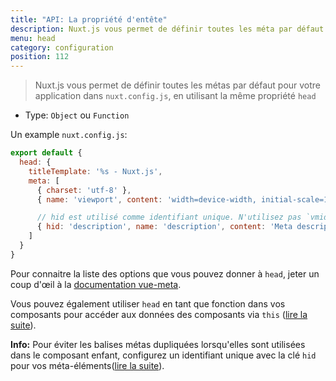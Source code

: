 ```yaml
---
title: "API: La propriété d'entête"
description: Nuxt.js vous permet de définir toutes les méta par défaut pour votre application dans nuxt.config.js.
menu: head
category: configuration
position: 112
---
```


> Nuxt.js vous permet de définir toutes les métas par défaut pour votre application dans `nuxt.config.js`, en utilisant 
> la même propriété `head`

- Type: `Object` ou `Function`

Un example `nuxt.config.js`:
```js
export default {
  head: {
    titleTemplate: '%s - Nuxt.js',
    meta: [
      { charset: 'utf-8' },
      { name: 'viewport', content: 'width=device-width, initial-scale=1' },

      // hid est utilisé comme identifiant unique. N'utilisez pas `vmid` car cela ne fonctionnera pas
      { hid: 'description', name: 'description', content: 'Meta description' }
    ]
  }
}
```

Pour connaitre la liste des options que vous pouvez donner à `head`, jeter un coup d'œil à la [documentation vue-meta](https://vue-meta.nuxtjs.org/api/#metainfo-properties).

Vous pouvez également utiliser `head` en tant que fonction dans vos composants pour accéder aux données des composants 
via `this` ([lire la suite](/api/pages-head)).

<div class="Alert Alert--teal">

<b>Info:</b> Pour éviter les balises métas dupliquées lorsqu'elles sont utilisées dans le composant enfant, configurez 
un identifiant unique avec la clé `hid` pour vos méta-éléments([lire la suite](https://vue-meta.nuxtjs.org/api/#tagidkeyname)).

</div>

